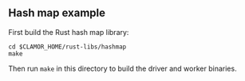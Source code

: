 ## Hash map example

First build the Rust hash map library:
```
cd $CLAMOR_HOME/rust-libs/hashmap
make
```

Then run `make` in this directory to build the driver and worker binaries.
